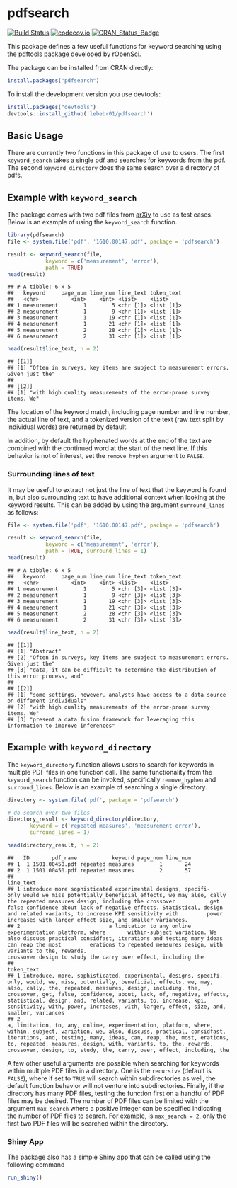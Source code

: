 # pdfsearch

[![Build Status](https://travis-ci.org/lebebr01/pdfsearch.svg?branch=master)](https://travis-ci.org/lebebr01/pdfsearch)
[![codecov.io](https://codecov.io/github/lebebr01/pdfsearch/coverage.svg?branch=master)](https://codecov.io/github/lebebr01/pdfsearch?branch=master)
[![CRAN_Status_Badge](http://www.r-pkg.org/badges/version/pdfsearch)](http://cran.r-project.org/package=pdfsearch)

This package defines a few useful functions for keyword searching using the [pdftools](https://github.com/ropensci/pdftools)  package developed by [rOpenSci](https://ropensci.org/).

The package can be installed from CRAN directly:

```r
install.packages("pdfsearch")
```

To install the development version you use devtools:

```r
install.packages("devtools")
devtools::install_github('lebebr01/pdfsearch')
```

## Basic Usage
There are currently two functions in this package of use to users. The first `keyword_search` takes a single pdf and searches for keywords from the pdf. The second `keyword_directory` does the same search over a directory of pdfs.

## Example with `keyword_search`
The package comes with two pdf files from [arXiv](https://arxiv.org/) to use as test cases. Below is an example of using the `keyword_search` function.

```r
library(pdfsearch)
file <- system.file('pdf', '1610.00147.pdf', package = 'pdfsearch')

result <- keyword_search(file, 
            keyword = c('measurement', 'error'),
            path = TRUE)
head(result)
```

```
## # A tibble: 6 x 5
##   keyword     page_num line_num line_text token_text
##   <chr>          <int>    <int> <list>    <list>    
## 1 measurement        1        5 <chr [1]> <list [1]>
## 2 measurement        1        9 <chr [1]> <list [1]>
## 3 measurement        1       19 <chr [1]> <list [1]>
## 4 measurement        1       21 <chr [1]> <list [1]>
## 5 measurement        2       28 <chr [1]> <list [1]>
## 6 measurement        2       31 <chr [1]> <list [1]>
```

```r
head(result$line_text, n = 2)
```

```
## [[1]]
## [1] "Often in surveys, key items are subject to measurement errors. Given just the"
## 
## [[2]]
## [1] "with high quality measurements of the error-prone survey items. We"
```

The location of the keyword match, including page number and line number, the actual line of text, and a tokenized version of the text (raw text split by individual words) are returned by default.

In addition, by default the hyphenated words at the end of the text are combined with the continued word at the start of the next line. If this behavior is not of interest, set the `remove_hyphen` argument to `FALSE`.

### Surrounding lines of text 
It may be useful to extract not just the line of text that the keyword is found in, but also surrounding text to have additional context when looking at the keyword results. This can be added by using the argument `surround_lines` as follows:

```r
file <- system.file('pdf', '1610.00147.pdf', package = 'pdfsearch')

result <- keyword_search(file, 
            keyword = c('measurement', 'error'),
            path = TRUE, surround_lines = 1)
head(result)
```

```
## # A tibble: 6 x 5
##   keyword     page_num line_num line_text token_text
##   <chr>          <int>    <int> <list>    <list>    
## 1 measurement        1        5 <chr [3]> <list [3]>
## 2 measurement        1        9 <chr [3]> <list [3]>
## 3 measurement        1       19 <chr [3]> <list [3]>
## 4 measurement        1       21 <chr [3]> <list [3]>
## 5 measurement        2       28 <chr [3]> <list [3]>
## 6 measurement        2       31 <chr [3]> <list [3]>
```

```r
head(result$line_text, n = 2)
```

```
## [[1]]
## [1] "Abstract"                                                                          
## [2] "Often in surveys, key items are subject to measurement errors. Given just the"     
## [3] "data, it can be difficult to determine the distribution of this error process, and"
## 
## [[2]]
## [1] "some settings, however, analysts have access to a data source on different individuals"
## [2] "with high quality measurements of the error-prone survey items. We"                    
## [3] "present a data fusion framework for leveraging this information to improve inferences"
```

## Example with `keyword_directory`
The `keyword_directory` function allows users to search for keywords in multiple PDF files in one function call. The same functionality from the `keyword_search` function can be invoked, specifically `remove_hyphen` and `surround_lines`. Below is an example of searching a single directory. 


```r
directory <- system.file('pdf', package = 'pdfsearch')

# do search over two files
directory_result <- keyword_directory(directory, 
       keyword = c('repeated measures', 'measurement error'),
       surround_lines = 1)

head(directory_result, n = 2)
```

```
##   ID       pdf_name           keyword page_num line_num
## 1  1 1501.00450.pdf repeated measures        1       24
## 2  1 1501.00450.pdf repeated measures        2       57
##                                                                                                                                                                                                                                                                                                                                                                                                             line_text
## 1 introduce more sophisticated experimental designs, specifi-           only would we miss potentially beneficial effects, we may also, cally the repeated measures design, including the crossover           get false confidence about lack of negative effects. Statistical, design and related variants, to increase KPI sensitivity with         power increases with larger effect size, and smaller variances.
## 2                            a limitation to any online experimentation platform, where       within-subject variation. We also discuss practical considfast, iterations and testing many ideas can reap the most         erations to repeated measures design, with variants to the, rewards.                                                         crossover design to study the carry over effect, including the
##                                                                                                                                                                                                                                                                                                                                                                                                                        token_text
## 1 introduce, more, sophisticated, experimental, designs, specifi, only, would, we, miss, potentially, beneficial, effects, we, may, also, cally, the, repeated, measures, design, including, the, crossover, get, false, confidence, about, lack, of, negative, effects, statistical, design, and, related, variants, to, increase, kpi, sensitivity, with, power, increases, with, larger, effect, size, and, smaller, variances
## 2                                                                         a, limitation, to, any, online, experimentation, platform, where, within, subject, variation, we, also, discuss, practical, considfast, iterations, and, testing, many, ideas, can, reap, the, most, erations, to, repeated, measures, design, with, variants, to, the, rewards, crossover, design, to, study, the, carry, over, effect, including, the
```

A few other useful arguments are possible when searching for keywords within multiple PDF files in a directory. One is the `recursive` (default is `FALSE`), where if set to `TRUE` will search within subdirectories as well, the default function behavior will not venture into subdirectories. Finally, if the directory has many PDF files, testing the function first on a handful of PDF files may be desired. The number of PDF files can be limited with the argument `max_search` where a positive integer can be specified indicating the number of PDF files to search. For example, is `max_search = 2`, only the first two PDF files will be searched within the directory.

### Shiny App
The package also has a simple Shiny app that can be called using the following command

```r
run_shiny()
```


